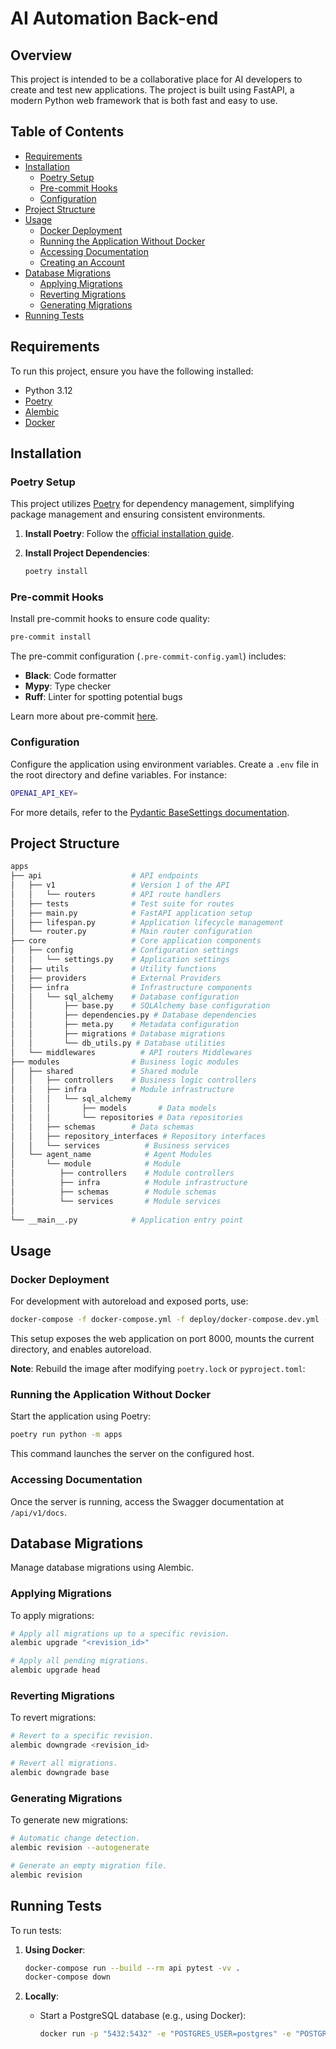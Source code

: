 # AI Automation Back-end

## Overview

This project is intended to be a collaborative place for AI developers to create and test new applications. The project is built using FastAPI, a modern Python web framework that is both fast and easy to use.

## Table of Contents

-   [Requirements](#requirements)
-   [Installation](#installation)
    -   [Poetry Setup](#poetry-setup)
    -   [Pre-commit Hooks](#pre-commit-hooks)
    -   [Configuration](#configuration)
-   [Project Structure](#project-structure)
-   [Usage](#usage)
    -   [Docker Deployment](#docker-deployment)
    -   [Running the Application Without Docker](#running-the-application-without-docker)
    -   [Accessing Documentation](#accessing-documentation)
    -   [Creating an Account](#creating-an-account)
-   [Database Migrations](#database-migrations)
    -   [Applying Migrations](#applying-migrations)
    -   [Reverting Migrations](#reverting-migrations)
    -   [Generating Migrations](#generating-migrations)
-   [Running Tests](#running-tests)

## Requirements

To run this project, ensure you have the following installed:

-   Python 3.12
-   [Poetry](https://python-poetry.org/docs/#installation)
-   [Alembic](https://alembic.sqlalchemy.org/en/latest/)
-   [Docker](https://docs.docker.com/get-docker/)

## Installation

### Poetry Setup

This project utilizes [Poetry](https://python-poetry.org/) for dependency management, simplifying package management and ensuring consistent environments.

1. **Install Poetry**: Follow the [official installation guide](https://python-poetry.org/docs/#installation).

2. **Install Project Dependencies**:

    ```bash
    poetry install
    ```

### Pre-commit Hooks

Install pre-commit hooks to ensure code quality:

```bash
pre-commit install
```

The pre-commit configuration (`.pre-commit-config.yaml`) includes:

-   **Black**: Code formatter
-   **Mypy**: Type checker
-   **Ruff**: Linter for spotting potential bugs

Learn more about pre-commit [here](https://pre-commit.com/).

### Configuration

Configure the application using environment variables. Create a `.env` file in the root directory and define variables. For instance:

```bash
OPENAI_API_KEY=
```

For more details, refer to the [Pydantic BaseSettings documentation](https://pydantic-docs.helpmanual.io/usage/settings/).

## Project Structure

```bash
apps
├── api                    # API endpoints
│   ├── v1                 # Version 1 of the API
│   │   └── routers        # API route handlers
│   ├── tests              # Test suite for routes
│   ├── main.py            # FastAPI application setup
│   ├── lifespan.py        # Application lifecycle management
│   └── router.py          # Main router configuration
├── core                   # Core application components
│   ├── config             # Configuration settings
│   │   └── settings.py    # Application settings
│   ├── utils              # Utility functions
│   ├── providers          # External Providers
│   ├── infra              # Infrastructure components
│   │   └── sql_alchemy    # Database configuration
│   │       ├── base.py    # SQLAlchemy base configuration
│   │       ├── dependencies.py # Database dependencies
│   │       ├── meta.py    # Metadata configuration
│   │       ├── migrations # Database migrations
│   │       └── db_utils.py # Database utilities
│   └── middlewares          # API routers Middlewares
├── modules                # Business logic modules
│   ├── shared             # Shared module
│   │   ├── controllers    # Business logic controllers
│   │   ├── infra          # Module infrastructure
│   │   │   └── sql_alchemy
│   │   │       ├── models       # Data models
│   │   │       └── repositories # Data repositories
│   │   ├── schemas        # Data schemas
│   │   ├── repository_interfaces # Repository interfaces
│   │   └── services          # Business services
│   └── agent_name            # Agent Modules
│       └── module            # Module
│          ├── controllers    # Module controllers
│          ├── infra          # Module infrastructure
│          ├── schemas        # Module schemas
│          └── services       # Module services
│
└── __main__.py            # Application entry point
```

## Usage

### Docker Deployment

For development with autoreload and exposed ports, use:

```bash
docker-compose -f docker-compose.yml -f deploy/docker-compose.dev.yml --project-directory . up --build
```

This setup exposes the web application on port 8000, mounts the current directory, and enables autoreload.

**Note**: Rebuild the image after modifying `poetry.lock` or `pyproject.toml`:

### Running the Application Without Docker

Start the application using Poetry:

```bash
poetry run python -m apps
```

This command launches the server on the configured host.

### Accessing Documentation

Once the server is running, access the Swagger documentation at `/api/v1/docs`.

## Database Migrations

Manage database migrations using Alembic.

### Applying Migrations

To apply migrations:

```bash
# Apply all migrations up to a specific revision.
alembic upgrade "<revision_id>"

# Apply all pending migrations.
alembic upgrade head
```

### Reverting Migrations

To revert migrations:

```bash
# Revert to a specific revision.
alembic downgrade <revision_id>

# Revert all migrations.
alembic downgrade base
```

### Generating Migrations

To generate new migrations:

```bash
# Automatic change detection.
alembic revision --autogenerate

# Generate an empty migration file.
alembic revision
```

## Running Tests

To run tests:

1. **Using Docker**:

    ```bash
    docker-compose run --build --rm api pytest -vv .
    docker-compose down
    ```

2. **Locally**:

    - Start a PostgreSQL database (e.g., using Docker):

        ```bash
        docker run -p "5432:5432" -e "POSTGRES_USER=postgres" -e "POSTGRES_DB=postgres" -e "POSTGRES_PASSWORD=password" postgres
        ```
